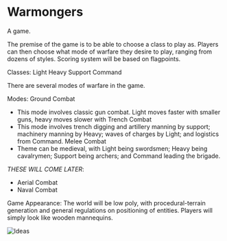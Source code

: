 # Warmongers
A game.

The premise of the game is to be able to choose a class to play as. Players can then choose what mode of warfare they desire to play, ranging from dozens of styles. Scoring system will be based on flagpoints.

Classes:
Light
Heavy
Support
Command

There are several modes of warfare in the game.

Modes:
Ground Combat
- This mode involves classic gun combat. Light moves faster with smaller guns, heavy moves slower with 
Trench Combat
- This mode involves trench digging and artillery manning by support; machinery manning by Heavy; waves of charges by Light; and logistics from Command.
Melee Combat
- Theme can be medieval, with Light being swordsmen; Heavy being cavalrymen; Support being archers; and Command leading the brigade.

*THESE WILL COME LATER*: 
- Aerial Combat
- Naval Combat

Game Appearance:
The world will be low poly, with procedural-terrain generation and general regulations on positioning of entities. Players will simply look like wooden mannequins.

![Ideas](https://github.com/Camyo4650/Warmongers/blob/master/images/IMG_7390.jpg)
